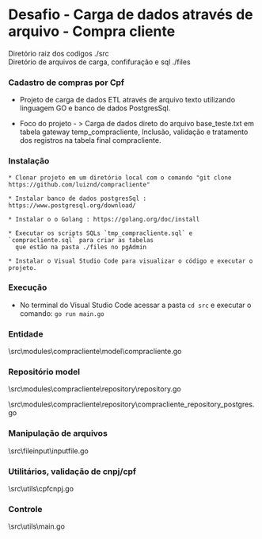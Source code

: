 Desafio - Carga de dados através de arquivo - Compra cliente
=======================

Diretório raiz dos codigos ./src
<br>
Diretório de arquivos de carga, confifuração e sql ./files

### Cadastro de compras por Cpf

* Projeto de carga de dados ETL através de arquivo texto utilizando linguagem GO e banco de dados PostgresSql.

* <p>Foco do projeto - > Carga de dados direto do arquivo base_teste.txt em tabela gateway temp_compracliente, Inclusão, validação e tratamento dos registros na tabela final compracliente.</p> 

### Instalação
```
* Clonar projeto em um diretório local com o comando "git clone https://github.com/luiznd/compracliente"

* Instalar banco de dados postgresSql : https://www.postgresql.org/download/

* Instalar o o Golang : https://golang.org/doc/install

* Executar os scripts SQLs `tmp_compracliente.sql` e  `compracliente.sql` para criar as tabelas
  que estão na pasta ./files no pgAdmin

* Instalar o Visual Studio Code para visualizar o código e executar o projeto.
```

### Execução
* No terminal do Visual Studio Code acessar a pasta `cd src`  e executar o comando:  `go run main.go`


### Entidade
\src\modules\compracliente\model\compracliente.go


### Repositório model
\src\modules\compracliente\repository\repository.go

\src\modules\compracliente\repository\compracliente_repository_postgres.go


### Manipulação de arquivos
\src\fileinput\inputfile.go


### Utilitários, validação de cnpj/cpf
\src\utils\cpfcnpj.go


### Controle
\src\utils\main.go

